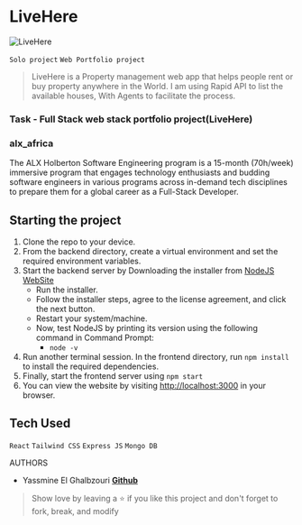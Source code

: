 # LiveHere
![LiveHere](https://github.com/yassminee00/Webstack-Portfolio-Project/blob/main/welcome.png)

`Solo project` `Web Portfolio project`

> LiveHere is a Property management web app that helps people rent or buy property anywhere in the World. I am using Rapid API to list the available houses, With Agents to facilitate the process. 


### Task - Full Stack web stack portfolio project(LiveHere)

### alx_africa
The ALX Holberton Software Engineering program is a 15-month (70h/week) immersive program that engages technology enthusiasts and budding software engineers in various programs across in-demand tech disciplines to prepare them for a global career as a Full-Stack Developer.

## Starting the project

1. Clone the repo to your device.
2. From the backend directory, create a virtual environment and set the required environment variables.
3. Start the backend server by Downloading the installer from [NodeJS WebSite](https://nodejs.org/en/)
    * Run the installer.
    * Follow the installer steps, agree to the license agreement, and click the next button.
    * Restart your system/machine.
    * Now, test NodeJS by printing its version using the following command in Command Prompt:
        * ` node -v `
4. Run another terminal session. In the frontend directory, run `npm install` to install the required dependencies.
5. Finally, start the frontend server using `npm start`
6. You can view the website by visiting [http://localhost:3000](http://localhost:3000) in your browser.

## Tech Used

`React` `Tailwind CSS` `Express JS` `Mongo DB`

AUTHORS

* Yassmine El Ghalbzouri **[Github](https://github.com/yassminee00)**


> Show love by leaving a ⭐️ if you like this project and don't forget to fork, break, and modify 
